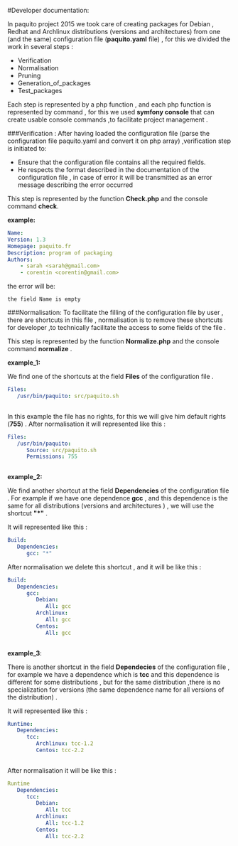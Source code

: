 #Developer documentation:

In paquito project 2015 we took care of creating packages for Debian , Redhat and Archlinux  distributions (versions and architectures) from one (and the same) configuration file (**paquito.yaml** file) , for this  we divided the work in several steps :


* Verification
* Normalisation
* Pruning 
* Generation_of_packages
* Test_packages

Each step is represented by a php function , and each php function is represented by command , for this we used **symfony console** that can create usable console commands ,to facilitate project management .

###Verification : 
After having loaded the configuration file (parse the configuration file paquito.yaml and convert it on php array) ,verification step is initiated to:
* Ensure that the configuration file contains all the required fields.
* He respects the format described in the documentation of the configuration file , in case of error it will be transmitted as an error message describing the error occurred

This step is represented by the function **Check.php** and the console command **check**.

**example:**

```yaml
Name:
Version: 1.3
Homepage: paquito.fr
Description: program of packaging
Authors:
    - sarah <sarah@gmail.com>
    - corentin <corentin@gmail.com> 

```
the error will be:

``` the field Name is empty ```

###Normalisation:
To facilitate the filling of  the configuration file by user , there are shortcuts in this file , normalisation is to remove these shortcuts for developer ,to technically facilitate the access to some fields of the file .

This step is represented by the function **Normalize.php** and the console command **normalize** .

**example_1:**

We find one of the shortcuts at the field **Files** of the configuration file .

```yaml
Files:
   /usr/bin/paquito: src/paquito.sh
   
```
In this example the file has no rights, for this we will give him default rights (**755**) .
After normalisation it will represented like this :

```yaml
Files:
   /usr/bin/paquito:
      Source: src/paquito.sh
      Permissions: 755
      
```
**example_2:**

We find another shortcut at the field **Dependencies** of the configuration file .
For example if we have one dependence  **gcc** , and this dependence is the same for all distributions (versions and architectures ) , we will use the shortcut **"*"** .

It will represented like this :

```yaml
Build:
   Dependencies:
      gcc: "*"

```
After normalisation we delete this shortcut , and it will be like this :

```yaml
Build:
   Dependencies:
      gcc:
         Debian:
            All: gcc
         Archlinux:
            All: gcc
         Centos:
            All: gcc
            
```

**example_3**:

There is another shortcut in the field **Dependecies** of the configuration file  , for example we have a dependence which is **tcc** and this dependence is different for some distributions , but for the same distribution ,there is no specialization for versions (the same dependence name for all versions of the distribution) .

It will represented like this :

```yaml
Runtime:
   Dependencies:
      tcc:
         Archlinux: tcc-1.2
         Centos: tcc-2.2
         
```
After normalisation it will be like this :

```yaml
Runtime
   Dependencies:
      tcc:
         Debian:
            All: tcc
         Archlinux:
            All: tcc-1.2
         Centos:
            All: tcc-2.2

```
